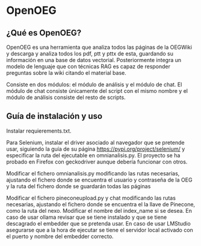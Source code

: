 # OpenOEG

## ¿Qué es OpenOEG?

OpenOEG es una herramienta que analiza todos las páginas de la OEGWiki y descarga y analiza todos los pdf, ptt y pttx de esta, guardando su información en una base de datos vectorial. Posteriormente integra un modelo de lenguaje que con técnicas RAG es capaz de responder preguntas sobre la wiki citando el material base. 

Consiste en dos módulos: el módulo de análisis y el módulo de chat. El módulo de chat consiste únicamente del script con el mismo nombre y el módulo de análisis consiste del resto de scripts.

## Guía de instalación y uso

Instalar requierements.txt.

Para Selenium, instalar el driver asociado al navegador que se pretende usar, siguiendo la guía de su página https://pypi.org/project/selenium/ y especificar la ruta del ejecutable en omnianalisis.py. El proyecto se ha probado en Firefox con geckodriver aunque debería funcionar con otros.

Modificar el fichero omnianalisis.py modificando las rutas necesarias, ajustando el fichero donde se encuentra el usuario y contraseña de la OEG y la ruta del fichero donde se guardarán todas las páginas 

Modificar el fichero pineconeupload.py y chat modificando las rutas necesarias, ajustando el fichero donde se encuentra el la llave de Pinecone, como la ruta del nexo. Modificar el nombre del index_name si se desea.
En caso de usar ollama revisar que se tiene instalado y que se tiene descagrado el embedder que se pretenda usar.
En caso de usar LMStudio asegurarse que a la hora de ejecutar se tiene el servidor local activado con el puerto y nombre del embedder correcto.
